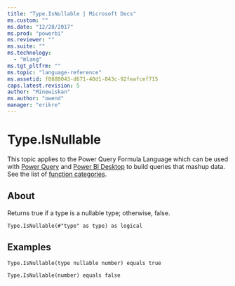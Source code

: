 ```yaml
---
title: "Type.IsNullable | Microsoft Docs"
ms.custom: ""
ms.date: "12/28/2017"
ms.prod: "powerbi"
ms.reviewer: ""
ms.suite: ""
ms.technology: 
  - "mlang"
ms.tgt_pltfrm: ""
ms.topic: "language-reference"
ms.assetid: f8880043-d671-40d1-843c-92feafcef715
caps.latest.revision: 5
author: "Minewiskan"
ms.author: "owend"
manager: "erikre"
---
```

# Type.IsNullable
This topic applies to the Power Query Formula Language which can be used with [Power Query](https://support.office.com/article/Introduction-to-Microsoft-Power-Query-for-Excel-6E92E2F4-2079-4E1F-BAD5-89F6269CD605) and [Power BI Desktop](http://go.microsoft.com/fwlink/p/?LinkId=618607) to build queries that mashup data. See the list of [function categories](https://msdn.microsoft.com/en-us/library/mt211003.aspx).  
  
## About  
Returns true if a type is a nullable type; otherwise, false.  
  
```  
Type.IsNullable(#"type" as type) as logical  
```  
  
## Examples  
  
```  
Type.IsNullable(type nullable number) equals true  
```  
  
```  
Type.IsNullable(number) equals false  
```  
